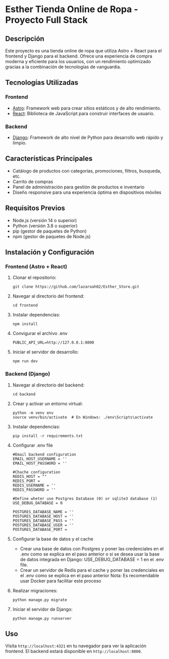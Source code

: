 # Esther Tienda Online de Ropa - Proyecto Full Stack

## Descripción

Este proyecto es una tienda online de ropa que utiliza Astro + React para el frontend y Django para el backend. Ofrece una experiencia de compra moderna y eficiente para los usuarios, con un rendimiento optimizado gracias a la combinación de tecnologías de vanguardia.

## Tecnologías Utilizadas

### Frontend
- [Astro](https://astro.build/): Framework web para crear sitios estáticos y de alto rendimiento.
- [React](https://reactjs.org/): Biblioteca de JavaScript para construir interfaces de usuario.

### Backend
- [Django](https://www.djangoproject.com/): Framework de alto nivel de Python para desarrollo web rápido y limpio.

## Características Principales

- Catálogo de productos con categorías, promociones, filtros, busqueda, etc. 
- Carrito de compras
- Panel de administración para gestión de productos e inventario
- Diseño responsive para una experiencia óptima en dispositivos móviles

## Requisitos Previos

- Node.js (versión 14 o superior)
- Python (versión 3.8 o superior)
- pip (gestor de paquetes de Python)
- npm (gestor de paquetes de Node.js)

## Instalación y Configuración

### Frontend (Astro + React)

1. Clonar el repositorio:
   ```
   git clone https://github.com/lazaroah02/Esther_Store.git
   ```

2. Navegar al directorio del frontend:
   ```
   cd frontend
   ```

3. Instalar dependencias:
   ```
   npm install
   ```

4. Convigurar el archivo .env
    ```
    PUBLIC_API_URL=http://127.0.0.1:8000
    ```

5. Iniciar el servidor de desarrollo:
   ```
   npm run dev
   ```

### Backend (Django)

1. Navegar al directorio del backend:
   ```
   cd backend
   ```

2. Crear y activar un entorno virtual:
   ```
   python -m venv env
   source venv/bin/activate  # En Windows: ./env\Scripts\activate
   ```

3. Instalar dependencias:
   ```
   pip install -r requirements.txt
   ```

4. Configurar .env file
    ```
    #Email backend configuration
    EMAIL_HOST_USERNAME = ''
    EMAIL_HOST_PASSWORD = ''

    #Chache configuration
    REDIS_HOST = ""
    REDIS_PORT = 
    REDIS_USERNAME = ''
    REDIS_PASSWORD = ''

    #Define wheter use Postgres Database (0) or sqlite3 database (1)
    USE_DEBUG_DATABASE = 0

    POSTGRES_DATABASE_NAME = ''
    POSTGRES_DATABASE_HOST = ''
    POSTGRES_DATABASE_PASS = ''
    POSTGRES_DATABASE_USER = ''
    POSTGRES_DATABASE_PORT = 
    ```
5. Configurar la base de datos y el cache
    - Crear una base de datos con Postgres y poner las credenciales en el .env como se explica en el paso anterior o si se desea usar la base de datos integrada en Django: USE_DEBUG_DATABASE = 1 en el .env file.
    - Crear un servidor de Redis para el cache y poner las credenciales en el .env como se explica en el paso anterior 
    Nota: Es recomendable usar Docker para facilitar este proceso

6. Realizar migraciones:
   ```
   python manage.py migrate
   ```

7. Iniciar el servidor de Django:
   ```
   python manage.py runserver
   ```

## Uso

Visita `http://localhost:4321` en tu navegador para ver la aplicación frontend.
El backend estará disponible en `http://localhost:8000`.

